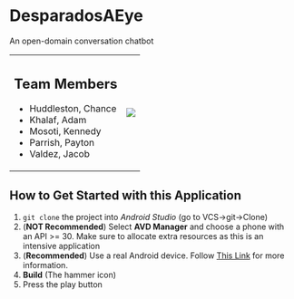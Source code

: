 # DesparadosAEye

An open-domain conversation chatbot

<table>
<tr>

<td>
<h2> Team Members </h2>
<ul>
  <li> Huddleston, Chance
  <li> Khalaf, Adam
  <li> Mosoti, Kennedy
  <li> Parrish, Payton
  <li> Valdez, Jacob
</ul>
</td>

<td>
<image src="https://raw.githubusercontent.com/JacobFV/DesparadosAEYE/main/content/images/demo.gif" />
</td>

</tr>
</table>


 ## How to Get Started with this Application
 1. `git clone` the project into *Android Studio* (go to VCS->git->Clone)
 2. (**NOT Recommended**) Select **AVD Manager** and choose a phone with an API >= 30. Make sure to allocate extra resources as this is an intensive application
 3. (**Recommended**) Use a real Android device. Follow [This Link](https://developer.android.com/training/basics/firstapp/running-app) for more information.
 4. **Build** (The hammer icon)
 5. Press the play button

